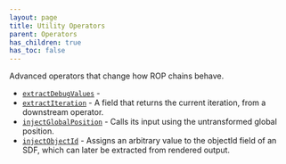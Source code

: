 ```yaml
---
layout: page
title: Utility Operators
parent: Operators
has_children: true
has_toc: false
---
```


Advanced operators that change how ROP chains behave.

* [`extractDebugValues`](extractDebugValues/) - 
* [`extractIteration`](extractIteration/) - A field that returns the current iteration, from a downstream
operator.
* [`injectGlobalPosition`](injectGlobalPosition/) - Calls its input using the untransformed global position.
* [`injectObjectId`](injectObjectId/) - Assigns an arbitrary value to the objectId field of an SDF, which can later
be extracted from rendered output.
